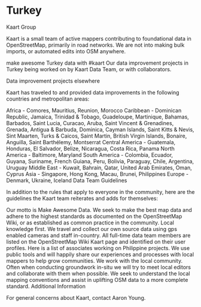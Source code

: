 # Turkey

Kaart Group

Kaart is a small team of active mappers contributing to foundational data in OpenStreetMap, primarily in road networks. We are not into making bulk imports, or automated edits into OSM anywhere.

make awesome Turkey data with #kaart
Our data improvement projects in Turkey being worked on by Kaart Data Team, or with collaborators.

Data improvement projects elsewhere

Kaart has traveled to and provided data improvements in the following countries and metropolitan areas:

Africa - Comores, Mauritius, Reunion, Morocco
Caribbean - Dominican Republic, Jamaica, Trinidad & Tobago, Guadeloupe, Martinique, Bahamas, Barbados, Saint Lucia, Curacao, Aruba, Saint Vincent & Grenadines, Grenada, Antigua & Barbuda, Dominica, Cayman Islands, Saint Kitts & Nevis, Sint Maarten, Turks & Caicos, Saint Martin, British Virgin Islands, Bonaire, Anguilla, Saint Barthélemy, Montserrat
Central America - Guatemala, Honduras, El Salvador, Belize, Nicaragua, Costa Rica, Panama
North America - Baltimore, Maryland
South America - Colombia, Ecuador, Guyana, Suriname, French Guiana, Peru, Bolivia, Paraguay, Chile, Argentina, Uruguay
Middle East - Kuwait, Bahrain, Qatar, United Arab Emirates, Oman, Cyprus
Asia - Singapore, Hong Kong, Macau, Brunei, Philippines
Europe - Denmark, Ukraine, Iceland
Data Team Guidelines

In addition to the rules that apply to everyone in the community, here are the guidelines the Kaart team reiterates and adds for themselves:

Our motto is Make Awesome Data. We seek to make the best map data and adhere to the highest standards as documented on the OpenStreetMap Wiki, or as established as common practice in the community.
Local knowledge first. We travel and collect our own source data using gps enabled cameras and staff in-country.
All full-time data team members are listed on the OpenStreetMap Wiki Kaart page and identified on their user profiles. Here is a list of associates working on Philippine projects.
We use public tools and will happily share our experiences and processes with local mappers to help grow communities.
We work with the local community. Often when conducting groundwork in-situ we will try to meet local editors and collaborate with them when possible. We seek to understand the local mapping conventions and assist in uplifting OSM data to a more complete standard.
Additional Information

For general concerns about Kaart, contact Aaron Young.
